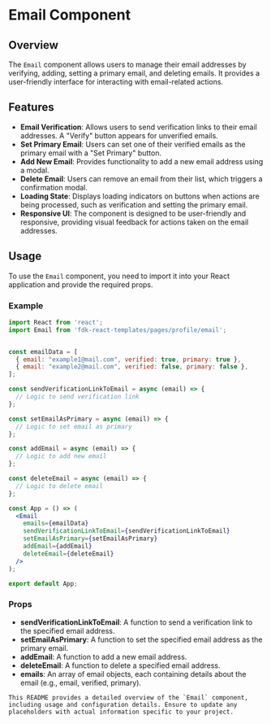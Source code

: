 # Email Component

## Overview

The `Email` component allows users to manage their email addresses by verifying, adding, setting a primary email, and deleting emails. It provides a user-friendly interface for interacting with email-related actions.

## Features

- **Email Verification**: Allows users to send verification links to their email addresses. A "Verify" button appears for unverified emails.
- **Set Primary Email**: Users can set one of their verified emails as the primary email with a "Set Primary" button.
- **Add New Email**: Provides functionality to add a new email address using a modal.
- **Delete Email**: Users can remove an email from their list, which triggers a confirmation modal.
- **Loading State**: Displays loading indicators on buttons when actions are being processed, such as verification and setting the primary email.
- **Responsive UI**: The component is designed to be user-friendly and responsive, providing visual feedback for actions taken on the email addresses.

## Usage
To use the `Email` component, you need to import it into your React application and provide the required props.

### Example

```jsx
import React from 'react';
import Email from 'fdk-react-templates/pages/profile/email';


const emailData = [
  { email: "example1@mail.com", verified: true, primary: true },
  { email: "example2@mail.com", verified: false, primary: false },
];

const sendVerificationLinkToEmail = async (email) => {
  // Logic to send verification link
};

const setEmailAsPrimary = async (email) => {
  // Logic to set email as primary
};

const addEmail = async (email) => {
  // Logic to add new email
};

const deleteEmail = async (email) => {
  // Logic to delete email
};

const App = () => (
  <Email
    emails={emailData}
    sendVerificationLinkToEmail={sendVerificationLinkToEmail}
    setEmailAsPrimary={setEmailAsPrimary}
    addEmail={addEmail}
    deleteEmail={deleteEmail}
  />
);

export default App;
```

### Props

- **sendVerificationLinkToEmail**: A function to send a verification link to the specified email address.
- **setEmailAsPrimary**: A function to set the specified email address as the primary email.
- **addEmail**: A function to add a new email address.
- **deleteEmail**: A function to delete a specified email address.
- **emails**: An array of email objects, each containing details about the email (e.g., email, verified, primary).

```
This README provides a detailed overview of the `Email` component, including usage and configuration details. Ensure to update any placeholders with actual information specific to your project.
